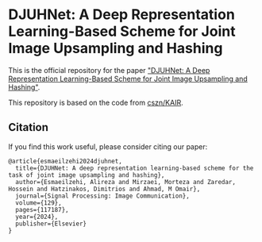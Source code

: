 # DJUHNet: A Deep Representation Learning-Based Scheme for Joint Image Upsampling and Hashing

This is the official repository for the paper ["DJUHNet: A Deep Representation Learning-Based Scheme for Joint Image Upsampling and Hashing"](https://www.sciencedirect.com/science/article/abs/pii/S0923596524000882).

This repository is based on the code from [cszn/KAIR](https://github.com/cszn/KAIR).

## Citation

If you find this work useful, please consider citing our paper:

```
@article{esmaeilzehi2024djuhnet,
  title={DJUHNet: A deep representation learning-based scheme for the task of joint image upsampling and hashing},
  author={Esmaeilzehi, Alireza and Mirzaei, Morteza and Zaredar, Hossein and Hatzinakos, Dimitrios and Ahmad, M Omair},
  journal={Signal Processing: Image Communication},
  volume={129},
  pages={117187},
  year={2024},
  publisher={Elsevier}
}
```
